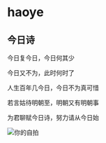# haoye
<!DOCTYPE html>
<html>
	<head>
		<meta charset="utf-8">
		<title>段落标签</title>
	</head>
	<body>
		<h2>今日诗</h2>
		<P>今日复今日，今日何其少</P>
		<P>今日又不为，此时何时了</P>
		<P>人生百年几今日，今日不为真可惜</P>
		<P>若言姑待明朝至，明朝又有明朝事</P>
		<P>为君聊赋今日诗，努力请从今日始</P>
<img src=https://tse1-mm.cn.bing.net/th/id/OIP-C.D9PTzPEhP7F_VSGm1yQImQEsDU?w=262&h=186&c=7&r=0&o=5&dpr=1.5&pid=1.7 alt="你的自拍" title="你的自拍"/>
	</body>
</html>
